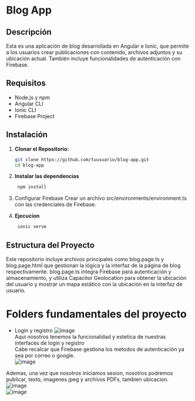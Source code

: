 # Blog App

## Descripción

Esta es una aplicación de blog desarrollada en Angular e Ionic, que permite a los usuarios crear publicaciones con contenido, archivos adjuntos y su ubicación actual. También incluye funcionalidades de autenticación con Firebase.

## Requisitos

- Node.js y npm
- Angular CLI
- Ionic CLI
- Firebase Project

## Instalación

1. **Clonar el Repositorio:**
   ```bash
   git clone https://github.com/tuusuario/blog-app.git
   cd blog-app

2. **Instalar las dependencias**
   ```bash
    npm install

3. Configurar Firebase
   Crear un archivo src/environments/environment.ts con las credenciales de Firebase.

4. **Ejecucion**
   ```bash
    ionic serve

## Estructura del Proyecto
Este repositorio incluye archivos principales como blog.page.ts y blog.page.html que gestionan la lógica y la interfaz de la página de blog respectivamente. blog.page.ts integra Firebase para autenticación y almacenamiento, y utiliza Capacitor Geolocation para obtener la ubicación del usuario y mostrar un mapa estático con la ubicación en la interfaz de usuario.

# Folders fundamentales del proyecto
- Login y registro
![image](https://github.com/LascanoAldahir/Examen-Login-Blog/assets/139184732/a8d60724-c3d1-4784-8287-8b56bc0ed120)
<br> Aqui nosotros tenemos la funcionalidad y estetica de nuestras interfaces de login y registro <br>
Cabe recalcar que Firebase gestiona los metodos de autenticación ya sea por correo o google. <br>
![image](https://github.com/LascanoAldahir/Examen-Login-Blog/assets/139184732/9114fd46-c2e5-4a5d-8ce9-6d39ac256837) <br>

Ademas, una vez que nosotros iniciamos sesion, nosotros podremos publicar, texto, imagenes jpeg y archivos PDFs, tambien ubicacion.
<br>
![image](https://github.com/LascanoAldahir/Examen-Login-Blog/assets/139184732/cdd07550-8493-43c1-9e79-b8592756e023) <br>
![image](https://github.com/LascanoAldahir/Examen-Login-Blog/assets/139184732/62e9d4e4-763a-4bee-a3cb-b8d98a53f049) <br>





